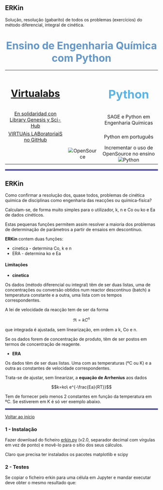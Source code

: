 ## ERKin

Solução, resolução (gabarito) de todos os problemas (exercícios) do método diferencial, integral de cinética.



<h1><div ;="" align="center">
                 <big style="color: rgb(100, 150, 200);">Ensino de Engenharia Química com Python</big></div>
</h1>
<table align="center">
<tbody>
<tr>
      <td width="300" align="center">
                                    <h1><a href="http://virtualabs.tecnico.ulisboa.pt/virtual/index.html">Virtualabs</a>
                                    </h1></td>
      <td width="100" align="center"><br></td>
      <td width="400" align="center">
              <big style="color: rgb(91, 179, 229);"><h1>Python</h1></big></td>
</tr>
<tr>
      <td align="center">
             <a href="http://custodians.online/portuguese.html">En solidaridad con Library Genesis y Sci-Hub</a>
                                </td>
      <td><br></td>
      <td align="center">SAGE e Python em Engenharia Químicas</td>
</tr>
<tr>
      <td align="center">
            <a href="https://gamafreire.github.io">VIRTUAis LABoratoriaiS no GitHub</a></td>
       <td><br></td>
      <td align="center">Python em português</td></tr>
<tr>
      <td width="10" align="center"></td>
      <td align="center"><a>
            <img style="border: 0px solid ;" alt="OpenSource" src="http://virtualabs.ist.utl.pt/osi_keyhole.png" align="middle"></a></td>
        <td align="center">Incrementar o uso de OpenSource no ensino
             <a><img style="border: 0px solid ;" alt="Python" src="http://virtualabs.ist.utl.pt/python-logo_4.png" align="middle"></a>
</td></tr>
</tbody>
</table>
                    
<div class="jp-RenderedHTMLCommon jp-RenderedMarkdown jp-MarkdownOutput " data-mime-type="text/markdown">
        <p></p>
        <hr style="border: 0pt none ; background-color: rgb(83, 79, 154); height: 5px;">
    </div>
                    
## ERKin

Como confirmar a resolução dos, quase todos, problemas de cinética química de disciplinas como engenharia das reacções ou química-fisíca?

Calculam-se, de forma muito simples para o utilizador, k, n e Co ou ko e Ea de dados cinéticos.

Estas pequenas funções permitem assim resolver a maioria dos problemas de determinação de parâmetros a partir de ensaios em descontínuo.

**ERKin** contem duas funções:
- cinetica  - determina Co, k e n
- ERA - determina ko e Ea


#### Limitações

- **cinetica**                

Os dados (método diferencial ou integral) têm de ser duas listas, uma de concentrações ou conversão obtidos num reactor descontínuo (batch) a temperatura constante e a outra, uma lista com os tempos correspondentes.

A lei de velocidade da reacção tem de ser da forma

$$\Re=kC^n$$

que integrada é ajustada, sem linearização, em ordem a k, Co e n.

Se os dados forem de concentração de produto, têm de ser postos em termos de concentração de reagente.

    
- **ERA**

Os dados têm de ser duas listas. Uma com as temperaturas (ºC ou K) e a outra as constantes de velocidade correspondentes.

Trata-se de ajustar, sem linearizar, a **equação de Arrhenius** aos dados

$$k=ko\ e^{-\frac{Ea}{RT}}$$


Tem de fornecer pelo menos 2 constantes em função da temperatura em ºC. Se estiverem em K é só ver exemplo abaixo.

                    
<div class="jp-RenderedHTMLCommon jp-RenderedMarkdown jp-MarkdownOutput " data-mime-type="text/markdown">
        <p></p>
        <hr style="border: 0pt none ; background-color: rgb(83, 79, 154); height: 5px;">
    <a href="./cine.html"> Voltar ao início</a></div>
    
### 1 - Instalação

Fazer download do ficheiro <a href="./erkin.py" download=" erkin.py">erkin.py</a> (v2.0, separador decimal com vírgulas em vez de ponto) e movê-lo para o sítio dos seus cálculos.

Claro que precisa ter instalados os pacotes matplotlib e scipy

### 2 - Testes

Se copiar o ficheiro erkin para uma célula em Jupyter e mandar executar deve obter o mesmo resultado que:
